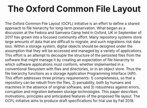 ---
abstract: 'The Oxford Common File Layout (OCFL) initiative is an effort to define
  a shared approach to file hierarchy for long-term preservation. What began as a
  discussion at the Fedora and Samvera Camp held in Oxford, UK in September of 2017
  has grown into a focused community effort. Many repository systems store large amounts
  of data that are difficult to migrate, and such migrations risk data loss. Within
  a storage system, digital objects should be designed under the assumption that they
  will be accessed and managed by a variety of applications. This effort is an attempt
  to decouple the structure of the persisted files from the software that might manage
  it by creating an expectation of file hierarchy to which software applications must
  conform, whether implemented in a conventional filesystem with files and directories,
  or in an object store. Thus the file hierarchy functions as a storage Application
  Programming Interface (API). This effort addresses three primary requirements: 1)
  completeness, so that a repository can be rebuilt from the files, 2) parsability,
  both by humans and machines in the absence of original software, and 3) robustness
  against errors, corruption and migration between storage technologies. This paper
  describes motivations, principles and anticipated features of the proposed file
  layout. The OCFL initiative aims to produce draft specifications for trial use by
  Fall 2018.'
creators:
- Hankinson, Andrew
- Wilcox , David
- Warner, Simeon
date: null
document_url: https://services.phaidra.univie.ac.at/api/object/o:923644/download
grand_parent: iPRES
institutions: []
keywords:
- boston
landing_page_url: https://phaidra.univie.ac.at/o:923644
language: eng
layout: publication
license: CC BY 4.0 International
notes_url: null
parent: iPRES 2018
publication_type: paper
size: 79648
slides_url: null
source_name: iPRES
stream_url: null
title: The Oxford Common File Layout
year: 2018
---